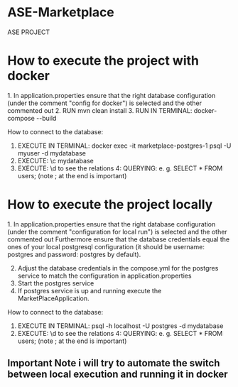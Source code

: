 # ASE-Marketplace
ASE PROJECT

<h1>How to execute the project with docker</h1>
1. In application.properties ensure that the right database configuration (under the comment "config for docker") is selected and the other commented out
2. RUN mvn clean install
3. RUN IN TERMINAL: docker-compose --build 

How to connect to the database:
1. EXECUTE IN TERMINAL: docker exec -it marketplace-postgres-1 psql -U myuser -d mydatabase 
2. EXECUTE: \c mydatabase
3. EXECUTE: \d to see the relations
4: QUERYING: e. g. SELECT * FROM users; (note ; at the end is important)

<h1>How to execute the project locally</h1>
1. In application.properties ensure that the right database configuration (under the comment "configuration for local run") is selected and the other commented out
    Furthermore ensure that the database credentials equal the ones of your local postgresql configuration (it should be username: postgres and password: postgres by default).

2. Adjust the database credentials in the compose.yml for the postgres service to match the configuration in application.properties
3. Start the postgres service
4. If postgres service is up and running execute the MarketPlaceApplication.

How to connect to the database:
1. EXECUTE IN TERMINAL: psql -h localhost -U postgres -d mydatabase
4. EXECUTE: \d to see the relations
4: QUERYING: e. g. SELECT * FROM users; (note ; at the end is important)

<h2>Important Note i will try to automate the switch between local execution and running it in docker</h2>

